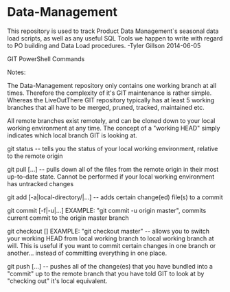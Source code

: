 Data-Management
===============
This repository is used to track Product Data Management`s seasonal data load scripts, as well as any useful SQL Tools we happen to write with regard to PO building and Data Load procedures.
-Tyler Gillson 2014-06-05

GIT PowerShell Commands

Notes:

The Data-Management repository only contains one working branch at all times. Therefore the complexity of it's GIT maintenance is rather simple. Whereas the LiveOutThere GIT repository typically has at least 5 working branches that all have to be merged, pruned, tracked, maintained etc.

All remote branches exist remotely, and can be cloned down to your local working environment at any time. The concept of a "working HEAD" simply indicates which local branch GIT is looking at.


git status -- tells you the status of your local working environment, relative to the remote origin

git pull [...] -- pulls down all of the files from the remote origin in their most up-to-date state. Cannot be performed if your local working environment has untracked changes

git add [-a|local-directory/<filename>|...] -- adds certain change(ed) file(s) to a commit

git commit [-f|-u|...] EXAMPLE: "git commit -u origin master", commits current commit to the origin master branch 

git checkout [<insert name of local branch>] EXAMPLE: "git checkout master" -- allows you to switch your working HEAD from local working branch to local working branch at will. This is useful if you want to commit certain changes in one branch or another... instead of committing everything in one place.

git push [...] -- pushes all of the change(es) that you have bundled into a "commit" up to the remote branch that you have told GIT to look at by "checking out" it's local equivalent.